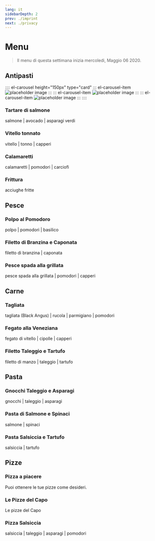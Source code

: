 ```yaml
---
lang: it
sidebarDepth: 2
prev: ./imprint
next: ./privacy
---
```


# Menu

> Il menu di questa settimana inizia mercoledi, Maggio 06 2020.

## Antipasti

:::: el-carousel height="150px" type="card"
::: el-carousel-item
![placeholder image](https://via.placeholder.com/300x100.png?text=Da+Michele+Test1)
:::
::: el-carousel-item
![placeholder image](https://via.placeholder.com/300x100.png?text=Da+Michele+Test2)
:::
::: el-carousel-item
![placeholder image](https://via.placeholder.com/300x100.png?text=Da+Michele+Test3)
:::
::::

### Tartare di salmone

salmone | avocado | asparagi verdi

### Vitello tonnato

vitello | tonno | capperi

### Calamaretti

calamaretti | pomodori | carciofi

### Frittura

acciughe fritte

## Pesce

### Polpo al Pomodoro

polpo | pomodori | basilico

### Filetto di Branzina e Caponata

filetto di branzina | caponata

### Pesce spada alla grillata

pesce spada alla grillata | pomodori | capperi

## Carne

### Tagliata

tagliata (Black Angus) | rucola | parmigiano | pomodori

### Fegato alla Veneziana

fegato di vitello | cipolle | capperi

### Filetto Taleggio e Tartufo

filetto di manzo | taleggio | tartufo

## Pasta

### Gnocchi Taleggio e Asparagi

gnocchi | taleggio | asparagi

### Pasta di Salmone e Spinaci

salmone | spinaci

### Pasta Salsiccia e Tartufo

salsiccia | tartufo

## Pizze

### Pizza a piacere

Puoi ottenere le tue pizze come desideri.

### Le Pizze del Capo

Le pizze del Capo

### Pizza Salsiccia

salsiccia | taleggio | asparagi | pomodori
